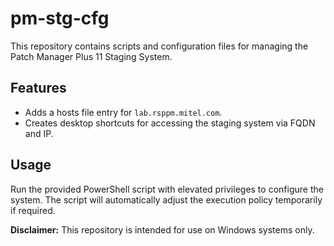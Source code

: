# pm-stg-cfg

This repository contains scripts and configuration files for managing the Patch Manager Plus 11 Staging System.

## Features
- Adds a hosts file entry for `lab.rsppm.mitel.com`.
- Creates desktop shortcuts for accessing the staging system via FQDN and IP.

## Usage
Run the provided PowerShell script with elevated privileges to configure the system. The script will automatically adjust the execution policy temporarily if required.

**Disclaimer:**
This repository is intended for use on Windows systems only.